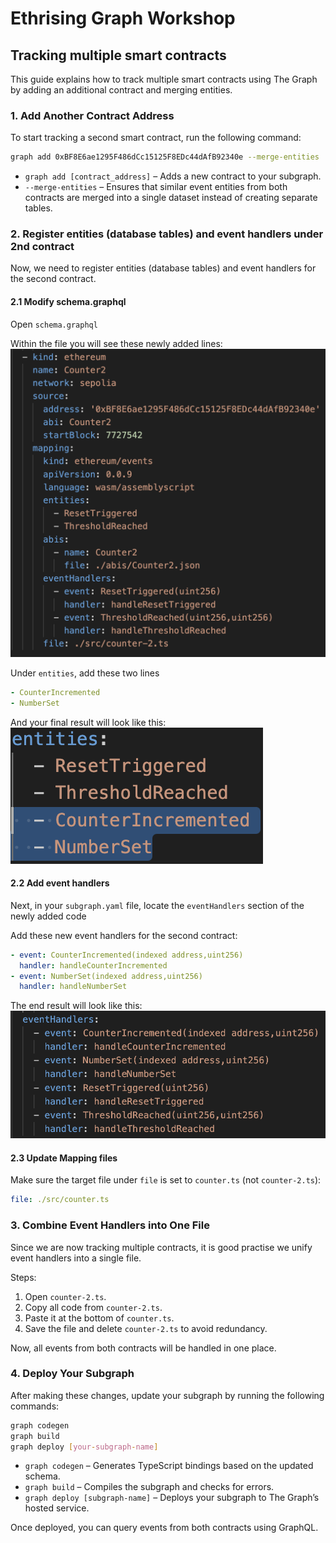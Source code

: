 # Ethrising Graph Workshop

## Tracking multiple smart contracts

This guide explains how to track multiple smart contracts using The Graph by adding an additional contract and merging entities.

### 1. Add Another Contract Address

To start tracking a second smart contract, run the following command:

```sh
graph add 0xBF8E6ae1295F486dCc15125F8EDc44dAfB92340e --merge-entities
```

- `graph add [contract_address]` – Adds a new contract to your subgraph.
- `--merge-entities` – Ensures that similar event entities from both contracts are merged into a single dataset instead of creating separate tables.

### 2. Register entities (database tables) and event handlers under 2nd contract

Now, we need to register entities (database tables) and event handlers for the second contract.

#### 2.1 Modify schema.graphql

Open `schema.graphql`

Within the file you will see these newly added lines:
![Contract 2](/img/contract-2.png)

Under `entities`, add these two lines

```yaml
- CounterIncremented
- NumberSet
```

And your final result will look like this:
![Added entities](/img/add-entities.png)

#### 2.2 Add event handlers

Next, in your `subgraph.yaml` file, locate the `eventHandlers` section of the newly added code

Add these new event handlers for the second contract:

```yaml
- event: CounterIncremented(indexed address,uint256)
  handler: handleCounterIncremented
- event: NumberSet(indexed address,uint256)
  handler: handleNumberSet
```

The end result will look like this:
![Added event handlers](/img/add-event-handlers.png)

#### 2.3 Update Mapping files

Make sure the target file under `file` is set to `counter.ts` (not `counter-2.ts`):

```yaml
file: ./src/counter.ts
```

### 3. Combine Event Handlers into One File

Since we are now tracking multiple contracts, it is good practise we unify event handlers into a single file.

Steps:

1. Open `counter-2.ts`.
2. Copy all code from `counter-2.ts`.
3. Paste it at the bottom of `counter.ts`.
4. Save the file and delete `counter-2.ts` to avoid redundancy.

Now, all events from both contracts will be handled in one place.

### 4. Deploy Your Subgraph

After making these changes, update your subgraph by running the following commands:

```sh
graph codegen
graph build
graph deploy [your-subgraph-name]
```

- `graph codegen` – Generates TypeScript bindings based on the updated schema.
- `graph build` – Compiles the subgraph and checks for errors.
- `graph deploy [subgraph-name]` – Deploys your subgraph to The Graph’s hosted service.

Once deployed, you can query events from both contracts using GraphQL.

